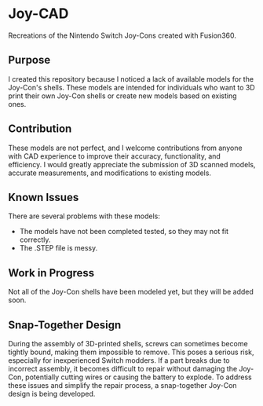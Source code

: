 # Joy-CAD

Recreations of the Nintendo Switch Joy-Cons created with Fusion360.

## Purpose
I created this repository because I noticed a lack of available models for the Joy-Con's shells. These models are intended for individuals who want to 3D print their own Joy-Con shells or create new models based on existing ones.

## Contribution
These models are not perfect, and I welcome contributions from anyone with CAD experience to improve their accuracy, functionality, and efficiency. I would greatly appreciate the submission of 3D scanned models, accurate measurements, and modifications to existing models.

## Known Issues
There are several problems with these models:

- The models have not been completed tested, so they may not fit correctly.
- The .STEP file is messy.

## Work in Progress
Not all of the Joy-Con shells have been modeled yet, but they will be added soon.

## Snap-Together Design
During the assembly of 3D-printed shells, screws can sometimes become tightly bound, making them impossible to remove. This poses a serious risk, especially for inexperienced Switch modders. If a part breaks due to incorrect assembly, it becomes difficult to repair without damaging the Joy-Con, potentially cutting wires or causing the battery to explode. To address these issues and simplify the repair process, a snap-together Joy-Con design is being developed.
